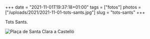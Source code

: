 +++
date = "2021-11-01T19:37:18+01:00"
tags = ["fotos"]
photos = ["/uploads/2021/2021-11-01-tots-sants.jpg"]
slug = "tots-sants"
+++

Tots Sants.

<img alt="Plaça de Santa Clara a Castelló" src="/uploads/2021/2021-11-01-tots-sants.jpg">

